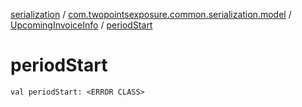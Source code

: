 [serialization](../../index.md) / [com.twopointsexposure.common.serialization.model](../index.md) / [UpcomingInvoiceInfo](index.md) / [periodStart](./period-start.md)

# periodStart

`val periodStart: <ERROR CLASS>`